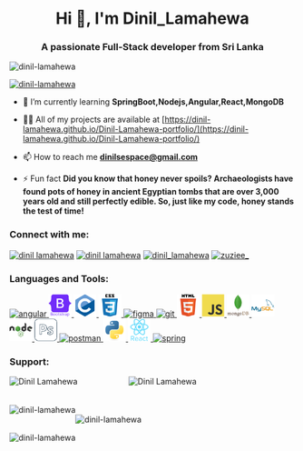 <h1 align="center">Hi 👋, I'm Dinil_Lamahewa</h1>
<h3 align="center">A passionate Full-Stack developer from Sri Lanka</h3>

<p align="left"> <img src="https://komarev.com/ghpvc/?username=dinil-lamahewa&label=Profile%20views&color=0e75b6&style=flat" alt="dinil-lamahewa" /> </p>

<p align="left"> <a href="https://github.com/ryo-ma/github-profile-trophy"><img src="https://github-profile-trophy.vercel.app/?username=dinil-lamahewa" alt="dinil-lamahewa" /></a> </p>

- 🌱 I’m currently learning **SpringBoot,Nodejs,Angular,React,MongoDB**

- 👨‍💻 All of my projects are available at [https://dinil-lamahewa.github.io/Dinil-Lamahewa-portfolio/](https://dinil-lamahewa.github.io/Dinil-Lamahewa-portfolio/)

- 📫 How to reach me **dinilsespace@gmail.com**

- ⚡ Fun fact **Did you know that honey never spoils? Archaeologists have found pots of honey in ancient Egyptian tombs that are over 3,000 years old and still perfectly edible. So, just like my code, honey stands the test of time!**

<h3 align="left">Connect with me:</h3>
<p align="left">
<a href="https://linkedin.com/in/dinil lamahewa" target="blank"><img align="center" src="https://raw.githubusercontent.com/rahuldkjain/github-profile-readme-generator/master/src/images/icons/Social/linked-in-alt.svg" alt="dinil lamahewa" height="30" width="40" /></a>
<a href="https://fb.com/dinil lamahewa" target="blank"><img align="center" src="https://raw.githubusercontent.com/rahuldkjain/github-profile-readme-generator/master/src/images/icons/Social/facebook.svg" alt="dinil lamahewa" height="30" width="40" /></a>
<a href="https://instagram.com/dinil_lamahewa" target="blank"><img align="center" src="https://raw.githubusercontent.com/rahuldkjain/github-profile-readme-generator/master/src/images/icons/Social/instagram.svg" alt="dinil_lamahewa" height="30" width="40" /></a>
<a href="https://discord.gg/zuziee_" target="blank"><img align="center" src="https://raw.githubusercontent.com/rahuldkjain/github-profile-readme-generator/master/src/images/icons/Social/discord.svg" alt="zuziee_" height="30" width="40" /></a>
</p>

<h3 align="left">Languages and Tools:</h3>
<p align="left"> <a href="https://angular.io" target="_blank" rel="noreferrer"> <img src="https://angular.io/assets/images/logos/angular/angular.svg" alt="angular" width="40" height="40"/> </a> <a href="https://getbootstrap.com" target="_blank" rel="noreferrer"> <img src="https://raw.githubusercontent.com/devicons/devicon/master/icons/bootstrap/bootstrap-plain-wordmark.svg" alt="bootstrap" width="40" height="40"/> </a> <a href="https://www.cprogramming.com/" target="_blank" rel="noreferrer"> <img src="https://raw.githubusercontent.com/devicons/devicon/master/icons/c/c-original.svg" alt="c" width="40" height="40"/> </a> <a href="https://www.w3schools.com/css/" target="_blank" rel="noreferrer"> <img src="https://raw.githubusercontent.com/devicons/devicon/master/icons/css3/css3-original-wordmark.svg" alt="css3" width="40" height="40"/> </a> <a href="https://www.figma.com/" target="_blank" rel="noreferrer"> <img src="https://www.vectorlogo.zone/logos/figma/figma-icon.svg" alt="figma" width="40" height="40"/> </a> <a href="https://git-scm.com/" target="_blank" rel="noreferrer"> <img src="https://www.vectorlogo.zone/logos/git-scm/git-scm-icon.svg" alt="git" width="40" height="40"/> </a> <a href="https://www.w3.org/html/" target="_blank" rel="noreferrer"> <img src="https://raw.githubusercontent.com/devicons/devicon/master/icons/html5/html5-original-wordmark.svg" alt="html5" width="40" height="40"/> </a> <a href="https://developer.mozilla.org/en-US/docs/Web/JavaScript" target="_blank" rel="noreferrer"> <img src="https://raw.githubusercontent.com/devicons/devicon/master/icons/javascript/javascript-original.svg" alt="javascript" width="40" height="40"/> </a> <a href="https://www.mongodb.com/" target="_blank" rel="noreferrer"> <img src="https://raw.githubusercontent.com/devicons/devicon/master/icons/mongodb/mongodb-original-wordmark.svg" alt="mongodb" width="40" height="40"/> </a> <a href="https://www.mysql.com/" target="_blank" rel="noreferrer"> <img src="https://raw.githubusercontent.com/devicons/devicon/master/icons/mysql/mysql-original-wordmark.svg" alt="mysql" width="40" height="40"/> </a> <a href="https://nodejs.org" target="_blank" rel="noreferrer"> <img src="https://raw.githubusercontent.com/devicons/devicon/master/icons/nodejs/nodejs-original-wordmark.svg" alt="nodejs" width="40" height="40"/> </a> <a href="https://www.photoshop.com/en" target="_blank" rel="noreferrer"> <img src="https://raw.githubusercontent.com/devicons/devicon/master/icons/photoshop/photoshop-line.svg" alt="photoshop" width="40" height="40"/> </a> <a href="https://postman.com" target="_blank" rel="noreferrer"> <img src="https://www.vectorlogo.zone/logos/getpostman/getpostman-icon.svg" alt="postman" width="40" height="40"/> </a> <a href="https://www.python.org" target="_blank" rel="noreferrer"> <img src="https://raw.githubusercontent.com/devicons/devicon/master/icons/python/python-original.svg" alt="python" width="40" height="40"/> </a> <a href="https://reactjs.org/" target="_blank" rel="noreferrer"> <img src="https://raw.githubusercontent.com/devicons/devicon/master/icons/react/react-original-wordmark.svg" alt="react" width="40" height="40"/> </a> <a href="https://spring.io/" target="_blank" rel="noreferrer"> <img src="https://www.vectorlogo.zone/logos/springio/springio-icon.svg" alt="spring" width="40" height="40"/> </a> </p>

<h3 align="left">Support:</h3>
<p><a href="https://www.buymeacoffee.com/Dinil Lamahewa"> <img align="left" src="https://cdn.buymeacoffee.com/buttons/v2/default-yellow.png" height="50" width="210" alt="Dinil Lamahewa" /></a><a href="https://ko-fi.com/Dinil Lamahewa"> <img align="left" src="https://cdn.ko-fi.com/cdn/kofi3.png?v=3" height="50" width="210" alt="Dinil Lamahewa" /></a></p><br><br>

<p><img align="left" src="https://github-readme-stats.vercel.app/api/top-langs?username=dinil-lamahewa&show_icons=true&locale=en&layout=compact" alt="dinil-lamahewa" /></p>

<p>&nbsp;<img align="center" src="https://github-readme-stats.vercel.app/api?username=dinil-lamahewa&show_icons=true&locale=en" alt="dinil-lamahewa" /></p>

<p><img align="center" src="https://github-readme-streak-stats.herokuapp.com/?user=dinil-lamahewa&" alt="dinil-lamahewa" /></p>
